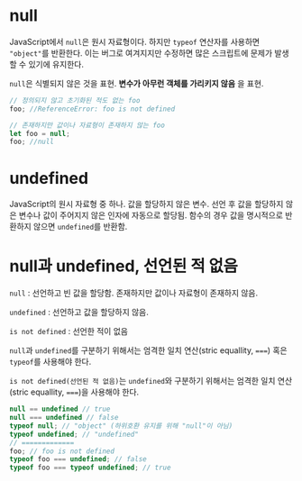# null

JavaScript에서 `null`은 원시 자료형이다. 하지만 `typeof` 연산자를 사용하면 `"object"`를 반환한다. 이는 버그로 여겨지지만 수정하면 많은 스크립트에 문제가 발생할 수 있기에 유지한다.

`null`은 식별되지 않은 것을 표현. __변수가 아무런 객체를 가리키지 않음__ 을 표현.

```javascript
// 정의되지 않고 초기화된 적도 없는 foo
foo; //ReferenceError: foo is not defined

// 존재하지만 값이나 자료형이 존재하지 않는 foo
let foo = null;
foo; //null
```



# undefined

JavaScript의 원시 자료형 중 하나. 값을 할당하지 않은 변수. 선언 후 값을 할당하지 않은 변수나 값이 주어지지 않은 인자에 자동으로 할당됨. 함수의 경우 값을 명시적으로 반환하지 않으면 `undefined`를 반환함.



# null과 undefined, 선언된 적 없음

`null` : 선언하고 빈 값을 할당함. 존재하지만 값이나 자료형이 존재하지 않음.

`undefined` : 선언하고 값을 할당하지 않음.

`is not defined` : 선언한 적이 없음

`null`과 `undefined`를 구분하기 위해서는 엄격한 일치 연산(stric equallity, `===`) 혹은 `typeof`를 사용해야 한다.

`is not defined(선언된 적 없음)`는 `undefined`와 구분하기 위해서는 엄격한 일치 연산(stric equallity, `===`)을 사용해야 한다.

```javascript
null == undefined // true
null === undefined // false
typeof null; // "object" (하위호환 유지를 위해 "null"이 아님)
typeof undefined; // "undefined"
// =============
foo; // foo is not defined
typeof foo === undefined; // false
typeof foo === typeof undefined; // true
```


